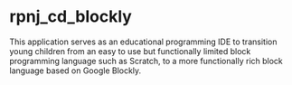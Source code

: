 # rpnj_cd_blockly

This application serves as an educational programming IDE to transition young children from an easy to use but functionally limited block programming language such as Scratch, to a more functionally rich block language based on Google Blockly. 
